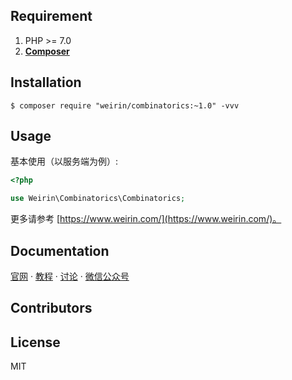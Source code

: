 ## Requirement

1. PHP >= 7.0
2. **[Composer](https://getcomposer.org/)**

## Installation

```shell
$ composer require "weirin/combinatorics:~1.0" -vvv
```

## Usage

基本使用（以服务端为例）:

```php
<?php

use Weirin\Combinatorics\Combinatorics;


```

更多请参考 [https://www.weirin.com/](https://www.weirin.com/)。

## Documentation

[官网](https://www.weirin.com/)  · [教程]()  ·  [讨论]()  ·  [微信公众号]()  


## Contributors


## License

MIT